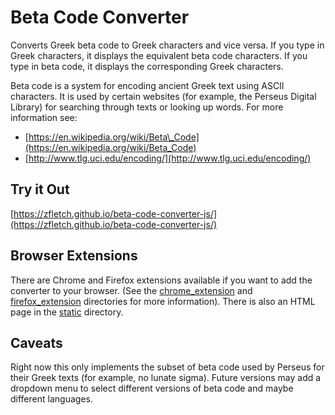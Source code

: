 Beta Code Converter
===================

Converts Greek beta code to Greek characters and vice versa.
If you type in Greek characters, it displays the equivalent beta code characters.
If you type in beta code, it displays the corresponding Greek characters.

Beta code is a system for encoding ancient Greek text using ASCII characters.
It is used by certain websites (for example, the Perseus Digital Library) for searching
through texts or looking up words.
For more information see:

- [https://en.wikipedia.org/wiki/Beta\_Code](https://en.wikipedia.org/wiki/Beta_Code)
- [http://www.tlg.uci.edu/encoding/](http://www.tlg.uci.edu/encoding/)

Try it Out
----------

[https://zfletch.github.io/beta-code-converter-js/](https://zfletch.github.io/beta-code-converter-js/)

Browser Extensions
------------------

There are Chrome and Firefox extensions available if you want to add the
converter to your browser. (See the [chrome\_extension](https://github.com/zfletch/beta-code-converter-js/tree/master/chrome_extension)
and [firefox\_extension](https://github.com/zfletch/beta-code-converter-js/tree/master/firefox_extension) directories
for more information). There is also an HTML page in the [static](https://github.com/zfletch/beta-code-converter-js/tree/master/static) directory.

Caveats
-------

Right now this only implements the subset of beta code used by Perseus for their
Greek texts (for example, no lunate sigma). Future versions may add a dropdown menu
to select different versions of beta code and maybe different languages.

